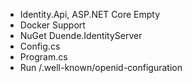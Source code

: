 * Identity.Api, ASP.NET Core Empty
* Docker Support
* NuGet Duende.IdentityServer
* Config.cs
* Program.cs
* Run /.well-known/openid-configuration